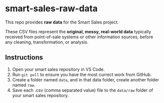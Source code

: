 # smart-sales-raw-data

This repo provides **raw data** for the Smart Sales project.

These CSV files represent the **original, messy, real-world data** typically received from point-of-sale systems or other information sources, before any cleaning, transformation, or analysis.

## Instructions

1. Open your smart sales repository in VS Code. 
2. Run `git pull` to ensure you have the most currect work from GitHub. 
3. Create a folder named `data`, and in that data folder, create another folder named `raw`. 
4. Save each .csv (comma separated value) file to the `data/raw` folder of your smart sales repository. 
